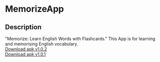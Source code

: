 # MemorizeApp

## Description
"Memorize: Learn English Words with Flashcards." This App is for learning and memorising English vocabulary.<br/>
[Download apk v1.0.2](https://github.com/TarekMohame-d/MemorizeApp/releases/download/v1.0.2/app-release.apk "Memorize apk")<br/>
[Download apk v1.0.1](https://github.com/TarekMohame-d/MemorizeApp/releases/download/v1.0.1/app-release.apk "Memorize apk")<br/>

